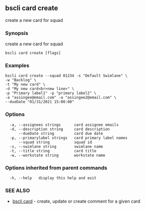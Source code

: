 ## bscli card create

create a new card for squad

### Synopsis

create a new card for squad
	

```
bscli card create [flags]
```

### Examples

```
bscli card create --squad 01234 -s "Default Swimlane" \
-w "Backlog" \
-t "My new card" \
-d "My new card<br>new line>" \
-p "Primary label1" -p "primary label2" \
-a "assingee@email.com" -a "assingee2@email.com" \
--dueDate "01/31/2021 15:00:00"

```

### Options

```
  -a, --assignees strings      card assignee emails
  -d, --description string     card description
      --dueDate string         card due date
  -p, --primarylabel strings   card primary label names
      --squad string           squad id
  -s, --swimlane string        swimlane name
  -t, --title string           card title
  -w, --workstate string       workstate name
```

### Options inherited from parent commands

```
  -h, --help   display this help and exit
```

### SEE ALSO

* [bscli card](bscli_card.md)	 - create, update or create comment for a given card

